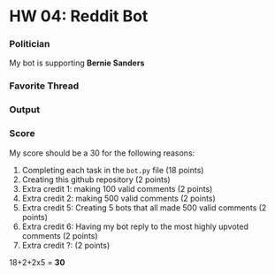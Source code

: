 # HW 04: Reddit Bot

### Politician
My bot is supporting **Bernie Sanders**

### Favorite Thread

### Output

### Score
My score should be a 30 for the following reasons:
1. Completing each task in the `bot.py` file (18 points)
1. Creating this github repository (2 points)
1. Extra credit 1: making 100 valid comments (2 points)
1. Extra credit 2: making 500 valid comments (2 points)
1. Extra credit 5: Creating 5 bots that all made 500 valid comments (2 points)
1. Extra credit 6: Having my bot reply to the most highly upvoted comments (2 points)
1. Extra credit ?: (2 points)

18+2+2x5 = **30**
